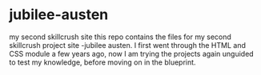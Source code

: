 # jubilee-austen
my second skillcrush site
this repo contains the files for my second skillcrush project site -jubilee austen.
I first went through the HTML and CSS module a few years ago, now I am trying the projects again unguided to test my knowledge, before moving on in the blueprint. 
